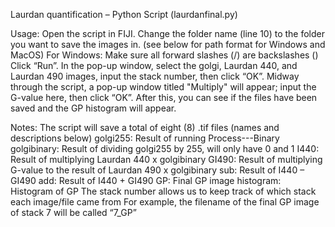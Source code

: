Laurdan quantification – Python Script (laurdanfinal.py)

Usage:
Open the script in FIJI.
Change the folder name (line 10) to the folder you want to save the images in.
(see below for path format for Windows and MacOS)
For Windows: Make sure all forward slashes (/) are backslashes (\)
Click “Run”.
In the pop-up window, select the golgi, Laurdan 440, and Laurdan 490 images, input the stack number, then click “OK”.
Midway through the script, a pop-up window titled "Multiply" will appear; input the 
G-value here, then click “OK”.
After this, you can see if the files have been saved and the GP histogram will appear.

Notes:
The script will save a total of eight (8) .tif files (names and descriptions below)
golgi255: Result of running Process---Binary
golgibinary: Result of dividing golgi255 by 255, will only have 0 and 1
I440: Result of multiplying Laurdan 440 x golgibinary
GI490: Result of multiplying G-value to the result of Laurdan 490 x golgibinary 
sub: Result of I440 – GI490
add: Result of I440 + GI490
GP: Final GP image
histogram: Histogram of GP
The stack number allows us to keep track of which stack each image/file came from
For example, the filename of the final GP image of stack 7 will be called “7_GP”

